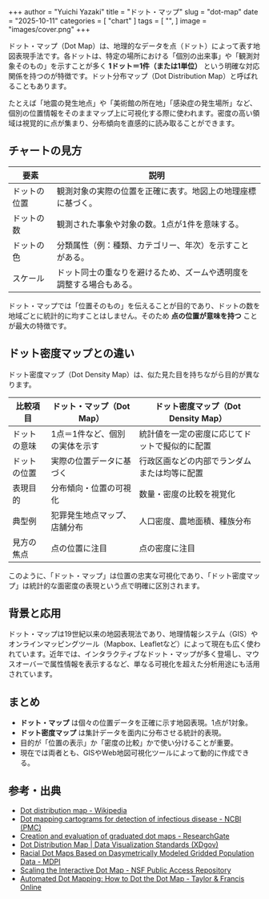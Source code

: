+++
author = "Yuichi Yazaki"
title = "ドット・マップ"
slug = "dot-map"
date = "2025-10-11"
categories = [
    "chart"
]
tags = [
    "",
]
image = "images/cover.png"
+++

ドット・マップ（Dot Map）は、地理的なデータを点（ドット）によって表す地図表現手法です。各ドットは、特定の場所における「個別の出来事」や「観測対象そのもの」を示すことが多く **1ドット＝1件（または1単位）** という明確な対応関係を持つのが特徴です。ドット分布マップ（Dot Distribution Map）と呼ばれることもあります。

<!--more-->

たとえば「地震の発生地点」や「美術館の所在地」「感染症の発生場所」など、個別の位置情報をそのままマップ上に可視化する際に使われます。密度の高い領域は視覚的に点が集まり、分布傾向を直感的に読み取ることができます。



## チャートの見方

| 要素 | 説明 |
|------|------|
| ドットの位置 | 観測対象の実際の位置を正確に表す。地図上の地理座標に基づく。 |
| ドットの数 | 観測された事象や対象の数。1点が1件を意味する。 |
| ドットの色 | 分類属性（例：種類、カテゴリー、年次）を示すことがある。 |
| スケール | ドット同士の重なりを避けるため、ズームや透明度を調整する場合もある。 |

ドット・マップでは「位置そのもの」を伝えることが目的であり、ドットの数を地域ごとに統計的に均すことはしません。そのため **点の位置が意味を持つ** ことが最大の特徴です。



## ドット密度マップとの違い

ドット密度マップ（Dot Density Map）は、似た見た目を持ちながら目的が異なります。

| 比較項目 | ドット・マップ（Dot Map） | ドット密度マップ（Dot Density Map） |
|-----------|----------------------------|-------------------------------------|
| ドットの意味 | 1点＝1件など、個別の実体を示す | 統計値を一定の密度に応じてドットで擬似的に配置 |
| ドットの位置 | 実際の位置データに基づく | 行政区画などの内部でランダムまたは均等に配置 |
| 表現目的 | 分布傾向・位置の可視化 | 数量・密度の比較を視覚化 |
| 典型例 | 犯罪発生地点マップ、店舗分布 | 人口密度、農地面積、種族分布 |
| 見方の焦点 | 点の位置に注目 | 点の密度に注目 |

このように、「ドット・マップ」は位置の忠実な可視化であり、「ドット密度マップ」は統計的な面密度の表現という点で明確に区別されます。



## 背景と応用

ドット・マップは19世紀以来の地図表現法であり、地理情報システム（GIS）やオンラインマッピングツール（Mapbox、Leafletなど）によって現在も広く使われています。近年では、インタラクティブなドット・マップが多く登場し、マウスオーバーで属性情報を表示するなど、単なる可視化を超えた分析用途にも活用されています。



## まとめ

- **ドット・マップ** は個々の位置データを正確に示す地図表現。1点が1対象。
- **ドット密度マップ** は集計データを面内に分布させる統計的表現。
- 目的が「位置の表示」か「密度の比較」かで使い分けることが重要。
- 現在では両者とも、GISやWeb地図可視化ツールによって動的に作成できる。



## 参考・出典

- [Dot distribution map - Wikipedia](https://en.wikipedia.org/wiki/Dot_distribution_map)
- [Dot mapping cartograms for detection of infectious disease - NCBI (PMC)](https://pmc.ncbi.nlm.nih.gov/articles/PMC5779165/)
- [Creation and evaluation of graduated dot maps - ResearchGate](https://www.researchgate.net/publication/318722017_Creation_and_evaluation_of_graduated_dot_maps)
- [Dot Distribution Map | Data Visualization Standards (XDgov)](https://xdgov.github.io/data-design-standards/visualizations/dot-distribution-map)
- [Racial Dot Maps Based on Dasymetrically Modeled Gridded Population Data - MDPI](https://www.mdpi.com/2076-0760/8/5/157)
- [Scaling the Interactive Dot Map - NSF Public Access Repository](https://par.nsf.gov/servlets/purl/10079287)
- [Automated Dot Mapping: How to Dot the Dot Map - Taylor & Francis Online](https://www.tandfonline.com/doi/abs/10.1559/1523040639117)
